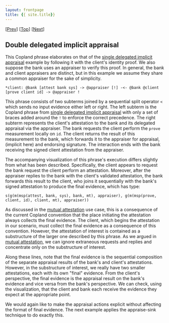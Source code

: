 ```yaml
---
layout: frontpage
title: {{ site.title}}
---
```


\[[Prev](./cba_b_check_appraise_sink.md)\] \[[Top](../delegated.md)\] \[[Next](./cba_bc_check_appraise_sink.md)\]

## Double delegated implicit appraisal

This Copland phrase elaborates on that of the [single delegated implicit appraisal](./cba_b_check.md) example by following it with the
client's identity proof.  We also suppose the bank uses an appraiser
to verify this proof.  In general, the bank and client appraisers are
distinct, but in this example we assume they share a common appraiser
for the sake of simplicity.

```
*client: @bank [attest bank sys] -> @appraiser [!] -<- @bank @client [prove client id] -> @appraiser !
```

This phrase consists of two subterms joined by a sequential split
operator `<` which sends no input evidence either left or right.  The
left subterm is the Copland phrase from [single delegated implicit appraisal](./cba_b_check.md) with only a set of braces added around
the `!` to enforce the correct precedence.  The right subterm
represents the client's attestation to the bank and its delegated
appraisal via the appraiser.  The bank requests the client perform the
`prove` measurement locally on `id`.  The client returns the result of
this measurement to the bank, which forwards it to the appraiser for
appraisal, (implicit here) and endorsing signature.  The interaction
ends with the bank receiving the signed client attestation from the
appraiser.

The accompanying visualization of this phrase's execution differs
slightly from what has been described.  Specifically, the client
appears to request the bank request the client perform an attestation.
Moreover, after the appraiser replies to the bank with the client's
validated attestation, the bank forwards this result to the client,
who joins it sequentially with the bank's signed attestation to
produce the final evidence, which has type:

    s(g(m(msp(attest, bank, sys), bank, mt), appraiser), g(m(msp(prove, client, id), client, mt), appraiser))

As discussed in the [mutual attestation](../../mutual/mutual.md) use
case, this is a consequence of the current Copland convention that the
place initiating the attestation always collects the final evidence.
The client, which begins the attestation in our scenario, must collect
the final evidence as a consequence of this convention.  However, the
attestation of interest is contained as a substructure of the larger
one described by this phrase. As we argued in [mutual attestation](../../mutual/mutual.md), we can ignore extraneous
requests and replies and concentrate only on the substructure of
interest.

Along these lines, note that the final evidence is the sequential
composition of the separate appraisal results of the bank's and
client's attestations.  However, in the substructure of interest, we
really have two smaller attestations, each with its own "final"
evidence.  From the client's perspective, the final evidence is the
appraisal result on the bank's evidence and vice versa from the bank's
perspective.  We can check, using the visualization, that the client
and bank each receive the evidence they expect at the appropriate
point.

We would again like to make the appraisal actions explicit without
affecting the format of final evidence.  The next example applies the
appraise-sink technique to do exactly this.
